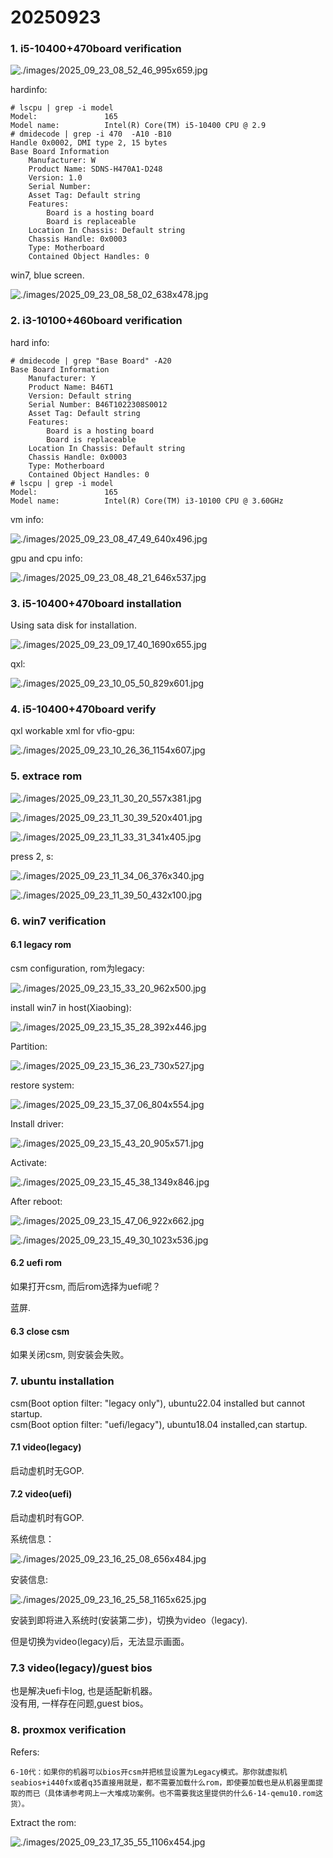 # 20250923
### 1. i5-10400+470board verification

![./images/2025_09_23_08_52_46_995x659.jpg](./images/2025_09_23_08_52_46_995x659.jpg)

hardinfo:    

```
# lscpu | grep -i model
Model:               165
Model name:          Intel(R) Core(TM) i5-10400 CPU @ 2.9
# dmidecode | grep -i 470  -A10 -B10
Handle 0x0002, DMI type 2, 15 bytes
Base Board Information
	Manufacturer: W
	Product Name: SDNS-H470A1-D248
	Version: 1.0
	Serial Number:  
	Asset Tag: Default string
	Features:
		Board is a hosting board
		Board is replaceable
	Location In Chassis: Default string
	Chassis Handle: 0x0003
	Type: Motherboard
	Contained Object Handles: 0

```
win7, blue screen.    

![./images/2025_09_23_08_58_02_638x478.jpg](./images/2025_09_23_08_58_02_638x478.jpg)


### 2. i3-10100+460board verification
hard info:  

```
# dmidecode | grep "Base Board" -A20
Base Board Information
	Manufacturer: Y
	Product Name: B46T1
	Version: Default string
	Serial Number: B46T1022308S0012
	Asset Tag: Default string
	Features:
		Board is a hosting board
		Board is replaceable
	Location In Chassis: Default string
	Chassis Handle: 0x0003
	Type: Motherboard
	Contained Object Handles: 0
# lscpu | grep -i model
Model:               165
Model name:          Intel(R) Core(TM) i3-10100 CPU @ 3.60GHz
```
vm info:    

![./images/2025_09_23_08_47_49_640x496.jpg](./images/2025_09_23_08_47_49_640x496.jpg)

gpu and cpu info:    

![./images/2025_09_23_08_48_21_646x537.jpg](./images/2025_09_23_08_48_21_646x537.jpg)

### 3. i5-10400+470board installation
Using sata disk for installation.     

![./images/2025_09_23_09_17_40_1690x655.jpg](./images/2025_09_23_09_17_40_1690x655.jpg)

qxl:     

![./images/2025_09_23_10_05_50_829x601.jpg](./images/2025_09_23_10_05_50_829x601.jpg)

### 4. i5-10400+470board verify
qxl workable xml for vfio-gpu:     

![./images/2025_09_23_10_26_36_1154x607.jpg](./images/2025_09_23_10_26_36_1154x607.jpg)

### 5. extrace rom

![./images/2025_09_23_11_30_20_557x381.jpg](./images/2025_09_23_11_30_20_557x381.jpg)

![./images/2025_09_23_11_30_39_520x401.jpg](./images/2025_09_23_11_30_39_520x401.jpg)

![./images/2025_09_23_11_33_31_341x405.jpg](./images/2025_09_23_11_33_31_341x405.jpg)

press 2, s:    

![./images/2025_09_23_11_34_06_376x340.jpg](./images/2025_09_23_11_34_06_376x340.jpg)

![./images/2025_09_23_11_39_50_432x100.jpg](./images/2025_09_23_11_39_50_432x100.jpg)

### 6. win7 verification
#### 6.1 legacy rom
csm configuration, rom为legacy:   

![./images/2025_09_23_15_33_20_962x500.jpg](./images/2025_09_23_15_33_20_962x500.jpg)

install win7 in host(Xiaobing):    

![./images/2025_09_23_15_35_28_392x446.jpg](./images/2025_09_23_15_35_28_392x446.jpg)

Partition:    

![./images/2025_09_23_15_36_23_730x527.jpg](./images/2025_09_23_15_36_23_730x527.jpg)

restore system:    

![./images/2025_09_23_15_37_06_804x554.jpg](./images/2025_09_23_15_37_06_804x554.jpg)

Install driver:    

![./images/2025_09_23_15_43_20_905x571.jpg](./images/2025_09_23_15_43_20_905x571.jpg)

Activate:     

![./images/2025_09_23_15_45_38_1349x846.jpg](./images/2025_09_23_15_45_38_1349x846.jpg)

After reboot:    

![./images/2025_09_23_15_47_06_922x662.jpg](./images/2025_09_23_15_47_06_922x662.jpg)

![./images/2025_09_23_15_49_30_1023x536.jpg](./images/2025_09_23_15_49_30_1023x536.jpg)

#### 6.2 uefi rom
如果打开csm, 而后rom选择为uefi呢？

蓝屏.    
#### 6.3 close csm
如果关闭csm, 则安装会失败。    

### 7. ubuntu installation
csm(Boot option filter: "legacy only"), ubuntu22.04 installed but cannot startup.     
csm(Boot option filter: "uefi/legacy"), ubuntu18.04 installed,can startup.   

#### 7.1 video(legacy)
启动虚机时无GOP.    
#### 7.2 video(uefi)
启动虚机时有GOP.    

系统信息：    

![./images/2025_09_23_16_25_08_656x484.jpg](./images/2025_09_23_16_25_08_656x484.jpg)

安装信息:    

![./images/2025_09_23_16_25_58_1165x625.jpg](./images/2025_09_23_16_25_58_1165x625.jpg)

安装到即将进入系统时(安装第二步)，切换为video（legacy).    

但是切换为video(legacy)后，无法显示画面。    
### 7.3 video(legacy)/guest bios
也是解决uefi卡log, 也是适配新机器。     
没有用, 一样存在问题,guest bios。      


### 8. proxmox verification
Refers:    

```
6-10代：如果你的机器可以bios开csm并把核显设置为Legacy模式。那你就虚拟机seabios+i440fx或者q35直接用就是，都不需要加载什么rom，即使要加载也是从机器里面提取的而已（具体请参考网上一大堆成功案例。也不需要我这里提供的什么6-14-qemu10.rom这货）。
```
Extract the rom:    

![./images/2025_09_23_17_35_55_1106x454.jpg](./images/2025_09_23_17_35_55_1106x454.jpg)


